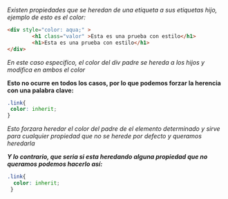 _Existen propiedades que se heredan de una etiqueta a sus etiquetas hijo, ejemplo de esto es el color:_

```html
<div style="color: aqua;" >
        <h1 class="valor" >Esta es una prueba con estilo</h1>
        <h1>Esta es una prueba con estilo</h1>
</div>
```
_En este caso especifico, el color del div padre se hereda a los hijos y modifica en ambos el color_

**Esto no ocurre en todos los casos, por lo que podemos forzar la herencia con una palabra clave:**
 ```css
 .link{
  color: inherit;
 }
```
_Esto forzara heredar el color del padre de el elemento determinado y sirve para cualquier propiedad que no se herede por defecto y queramos heredarla_

**_Y lo contrario, que seria si esta heredando alguna propiedad que no queramos podemos hacerlo así:_**
```css
.link{
  color: inherit;
 }
```

